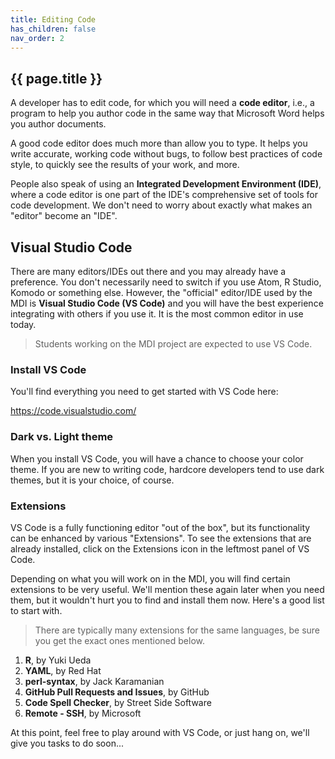 ```yaml
---
title: Editing Code
has_children: false
nav_order: 2
---
```


## {{ page.title }}

A developer has to edit code, for which you
will need a **code editor**, i.e., a program to help you author code
in the same way that Microsoft Word helps you author documents.

A good code editor does much more than allow you to type.
It helps you write accurate, working code without bugs,
to follow best practices of code style, to quickly see
the results of your work, and more.

People also speak of using an **Integrated Development Environment (IDE)**,
where a code editor is one part of the IDE's comprehensive set of tools
for code development. We don't need to worry about exactly what 
makes an "editor" become an "IDE".

## Visual Studio Code

There are many editors/IDEs out there and you may already 
have a preference. You don't necessarily need to switch if you 
use Atom, R Studio, Komodo or something else. However, the "official"
editor/IDE used by the MDI is **Visual Studio Code (VS Code)** and you will have
the best experience integrating with others if you use it. It is 
the most common editor in use today. 

> Students working on the MDI project are expected to use VS Code.

### Install VS Code

You'll find everything you need to get started with VS Code here:

<https://code.visualstudio.com/>

### Dark vs. Light theme

When you install VS Code, you will have a chance to choose your color
theme. If you are new to writing code, hardcore developers tend to use 
dark themes, but it is your choice, of course.

### Extensions

VS Code is a fully functioning editor "out of the box", but its functionality
can be enhanced by various "Extensions". To see the extensions that are
already installed, click on the Extensions icon in the leftmost panel of VS Code.

Depending on what you will work on in the MDI, you will find certain extensions 
to be very useful. We'll mention these again later when you need them, but it
wouldn't hurt you to find and install them now. Here's a good list to start with. 

> There are typically many extensions for the same languages, be sure you get the exact ones mentioned below.

1) **R**, by Yuki Ueda  
2) **YAML**, by Red Hat  
3) **perl-syntax**, by Jack Karamanian  
4) **GitHub Pull Requests and Issues**, by GitHub  
5) **Code Spell Checker**, by Street Side Software 
6) **Remote - SSH**, by Microsoft

At this point, feel free to play around with VS Code, or just hang on, we'll give you tasks to do soon...
